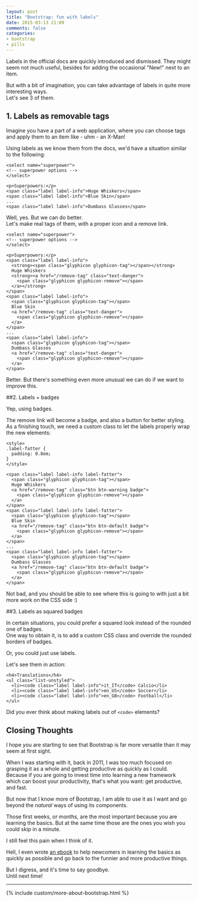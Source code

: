 ```yaml
---
layout: post
title: "Bootstrap: fun with labels"
date: 2015-03-13 21:09
comments: false
categories:
- bootstrap
- pills
---
```


Labels in the official docs are quickly introduced and dismissed. They might seem not much useful, besides for adding the occasional "New!" next to an item.

But with a bit of imagination, you can take advantage of labels in quite more interesting ways.  
Let's see 3 of them.

## 1. Labels as removable tags

Imagine you have a part of a web application, where you can choose tags and apply them to an item like - uhm - an X-Man!

Using labels as we know them from the docs, we'd have a situation similar to the following:

<pre><code class="language-markup">&lt;select name="superpower"&gt;
&lt;!-- superpower options --&gt;
&lt;/select&gt;

&lt;p&gt;Superpowers:&lt;/p&gt;
&lt;span class="label label-info"&gt;Huge Whiskers&lt;/span&gt;
&lt;span class="label label-info"&gt;Blue Skin&lt;/span&gt;
...
&lt;span class="label label-info"&gt;Dumbass Glasses&lt;/span&gt;
</code></pre>

Well, yes. But we can do better.  
Let's make real tags of them, with a proper icon and a remove link.

<pre><code class="language-markup">&lt;select name="superpower"&gt;
&lt;!-- superpower options --&gt;
&lt;/select&gt;

&lt;p&gt;Superpowers:&lt;/p&gt;
&lt;span class="label label-info"&gt;
  &lt;strong&gt;&lt;span class="glyphicon glyphicon-tag"&gt;&lt;/span&gt;&lt;/strong&gt;&#32;
  Huge Whiskers&#32;
  &lt;strong&gt;&lt;a href="/remove-tag" class="text-danger"&gt;
    &lt;span class="glyphicon glyphicon-remove"&gt;&lt;/span&gt;
  &lt;/a&gt;&lt;/strong&gt;
&lt;/span&gt;
&lt;span class="label label-info"&gt;
  &lt;span class="glyphicon glyphicon-tag"&gt;&lt;/span&gt;&#32;
  Blue Skin&#32;
  &lt;a href="/remove-tag" class="text-danger"&gt;
    &lt;span class="glyphicon glyphicon-remove"&gt;&lt;/span&gt;
  &lt;/a&gt;
&lt;/span&gt;
...
&lt;span class="label label-info"&gt;
  &lt;span class="glyphicon glyphicon-tag"&gt;&lt;/span&gt;&#32;
  Dumbass Glasses&#32;
  &lt;a href="/remove-tag" class="text-danger"&gt;
    &lt;span class="glyphicon glyphicon-remove"&gt;&lt;/span&gt;
  &lt;/a&gt;
&lt;/span&gt;
</code></pre>

Better. But there's something even more unusual we can do if we want to improve this.

##2. Labels + badges

Yep, using badges.

The remove link will become a badge, and also a button for better styling.  
As a finishing touch, we need a custom class to let the labels properly wrap the new elements:

<pre><code class="language-markup">&lt;style&gt;
.label-fatter {
  padding: 0.8em;
}
&lt;/style&gt;

&lt;span class="label label-info label-fatter"&gt;
  &lt;span class="glyphicon glyphicon-tag"&gt;&lt;/span&gt;&#32;
  Huge Whiskers&#32;
  &lt;a href="/remove-tag" class="btn btn-warning badge"&gt;
    &lt;span class="glyphicon glyphicon-remove"&gt;&lt;/span&gt;
  &lt;/a&gt;
&lt;/span&gt;
&lt;span class="label label-info label-fatter"&gt;
  &lt;span class="glyphicon glyphicon-tag"&gt;&lt;/span&gt;&#32;
  Blue Skin&#32;
  &lt;a href="/remove-tag" class="btn btn-default badge"&gt;
    &lt;span class="glyphicon glyphicon-remove"&gt;&lt;/span&gt;
  &lt;/a&gt;
&lt;/span&gt;
...
&lt;span class="label label-info label-fatter"&gt;
  &lt;span class="glyphicon glyphicon-tag"&gt;&lt;/span&gt;&#32;
  Dumbass Glasses&#32;
  &lt;a href="/remove-tag" class="btn btn-default badge"&gt;
    &lt;span class="glyphicon glyphicon-remove"&gt;&lt;/span&gt;
  &lt;/a&gt;
&lt;/span&gt;
</code></pre>

Not bad, and you should be able to see where this is going to with just a bit more work on the CSS side :)

##3. Labels as squared badges

In certain situations, you could prefer a squared look instead of the rounded one of badges.  
One way to obtain it, is to add a custom CSS class and override the rounded borders of badges.

Or, you could just use labels.

Let's see them in action:

<pre><code class="language-markup">&lt;h4&gt;Translations&lt;/h4&gt;
&lt;ul class="list-unstyled"&gt;
  &lt;li&gt;&lt;code class="label label-info"&gt;it_IT&lt;/code&gt; Calcio&lt;/li&gt;
  &lt;li&gt;&lt;code class="label label-info"&gt;en_US&lt;/code&gt; Soccer&lt;/li&gt;
  &lt;li&gt;&lt;code class="label label-info"&gt;en_GB&lt;/code&gt; Football&lt;/li&gt;
&lt;/ul&gt;
</code></pre>

Did you ever think about making labels out of `<code>` elements?

## Closing Thoughts

I hope you are starting to see that Bootstrap is far more versatile than it may seem at first sight.

When I was starting with it, back in 2011, I was too much focused on grasping it as a whole and getting productive as quickly as I could.  
Because if you are going to invest time into learning a new framework which can boost your productivity, that's what you want: get productive, and fast.

But now that I know more of Bootstrap, I am able to use it as I want and go beyond the _natural_ ways of using its components.

Those first weeks, or months, are the most important because you are learning the basics. But at the same time those are the ones you wish you could skip in a minute.

I still feel this pain when I think of it.

Hell, I even wrote [an ebook](https://www.williamghelfi.com/bootstrap-in-practice) to help newcomers in learning the basics as quickly as possible and go back to the funnier and more productive things.

But I digress, and it's time to say goodbye.  
Until next time!

<hr />

{% include custom/more-about-bootstrap.html %}
